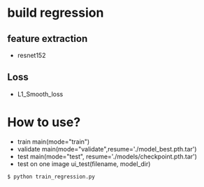 # build regression
## feature extraction
- resnet152
## Loss
- L1_Smooth_loss

# How to use?
- train
 main(mode="train") 
- validate
 main(mode="validate",resume='./model_best.pth.tar')
- test
 main(mode="test", resume='./models/checkpoint.pth.tar') 
- test on one image
 ui_test(filename, model_dir)
```bash
$ python train_regression.py 
```
